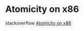 # Atomicity on x86

stackoverflow [Atomicity on x86](https://stackoverflow.com/questions/38447226/atomicity-on-x86)